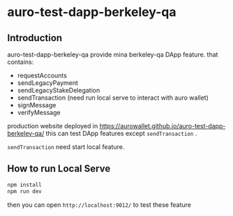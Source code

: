 # auro-test-dapp-berkeley-qa
## Introduction
auro-test-dapp-berkeley-qa provide mina berkeley-qa DApp feature. that contains:

- requestAccounts
- sendLegacyPayment
- sendLegacyStakeDelegation
- sendTransaction (need run local serve to interact with auro wallet)
- signMessage
- verifyMessage

production website deployed in https://aurowallet.github.io/auro-test-dapp-berkeley-qa/
this can test DApp features except `sendTransaction` .

`sendTransaction`  need start local feature. 
## How to run Local Serve

```sh
npm install
npm run dev
```
then you can open `http://localhost:9012/` to test these feature

